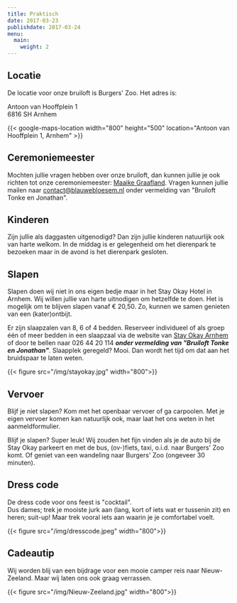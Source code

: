 ```yaml
---
title: Praktisch
date: 2017-03-23
publishdate: 2017-03-24
menu:
  main:
    weight: 2
---
```


## Locatie
De locatie voor onze bruiloft is Burgers' Zoo. Het adres is:  
  
Antoon van Hooffplein 1  
6816 SH Arnhem

{{< google-maps-location width="800" height="500" location="Antoon van Hooffplein 1, Arnhem" >}}

## Ceremoniemeester

Mochten jullie vragen hebben over onze bruiloft, dan kunnen jullie je ook richten tot onze ceremoniemeester: [Maaike Graafland](https://www.blauwebloesem.nl). Vragen kunnen jullie mailen naar [contact@blauwebloesem.nl](mailto:contact@blauwebloesem.nl) onder vermelding van "Bruiloft Tonke en Jonathan".

## Kinderen
Zijn jullie als daggasten uitgenodigd? Dan zijn jullie kinderen natuurlijk ook van harte welkom. In de middag is er gelegenheid om het dierenpark te bezoeken maar in de avond is het dierenpark gesloten. 

## Slapen

Slapen doen wij niet in ons eigen bedje maar in het Stay Okay Hotel in Arnhem. Wij willen jullie van harte uitnodigen om hetzelfde te doen. Het is mogelijk om te blijven slapen vanaf &euro; 20,50. Zo, kunnen we samen genieten van een (kater)ontbijt.

Er zijn slaapzalen van 8, 6 of 4 bedden. Reserveer individueel of als groep één of meer bedden in een slaapzaal via de website van [Stay Okay Arnhem](https://www.stayokay.com/nl/hostel/arnhem) of door te bellen naar 026 44 20 114 _**onder vermelding van "Bruiloft Tonke en Jonathan"**_. Slaapplek geregeld? Mooi. Dan wordt het tijd om dat aan het bruidspaar te laten weten. 

{{< figure src="/img/stayokay.jpg" width="800">}}

## Vervoer
Blijf je niet slapen? Kom met het openbaar vervoer of ga carpoolen. Met je eigen vervoer komen kan natuurlijk ook, maar laat het ons weten in het aanmeldformulier.

Blijf je slapen? Super leuk! Wij zouden het fijn vinden als je de auto bij de Stay Okay parkeert en met de bus, (ov-)fiets, taxi, o.i.d. naar Burgers' Zoo komt. Of geniet van een wandeling naar Burgers' Zoo (ongeveer 30 minuten).

## Dress code

De dress code voor ons feest is "cocktail".  
Dus dames; trek je mooiste jurk aan (lang, kort of iets wat er tussenin zit) en heren; suit-up! Maar trek vooral iets aan waarin je je comfortabel voelt. 

{{< figure src="/img/dresscode.jpeg" width="800">}}

## Cadeautip

Wij worden blij van een bijdrage voor een mooie camper reis naar Nieuw-Zeeland. Maar wij laten ons ook graag verrassen. 

{{< figure src="/img/Nieuw-Zeeland.jpg" width="800">}}